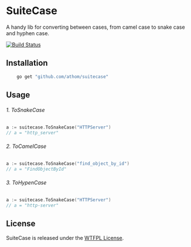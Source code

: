 # SuiteCase


A handy lib for converting between cases, from camel case to snake case and hyphen case.

[![Build Status](https://api.travis-ci.org/athom/suitecase.png?branch=master)](https://travis-ci.org/athom/suitecase)

## Installation

```bash
	go get "github.com/athom/suitecase"
```

## Usage

###### 1. ToSnakeCase

```go
a := suitecase.ToSnakeCase("HTTPServer")
// a = "http_server"
```

###### 2. ToCamelCase

```go
a := suitecase.ToSnakeCase("find_object_by_id")
// a = "FindObjectById"
```

###### 3. ToHypenCase

```go
a := suitecase.ToSnakeCase("HTTPServer")
// a = "http-server"
```


## License

SuiteCase is released under the [WTFPL License](http://www.wtfpl.net/txt/copying).
